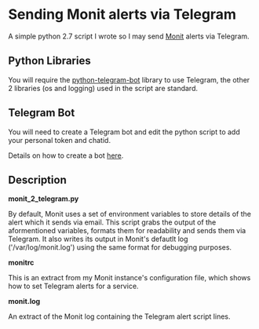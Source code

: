 # Sending Monit alerts via Telegram

A simple python 2.7 script I wrote so I may send [Monit](https://mmonit.com/monit/) alerts via Telegram.

## Python Libraries

You will require the [python-telegram-bot](https://python-telegram-bot.org/) library to use Telegram, the other 2 libraries (os and logging) used in the script are standard.

## Telegram Bot

You will need to create a Telegram bot and edit the python script to add your personal token and chatid.

Details on how to create a bot [here](https://core.telegram.org/bots#creating-a-new-bot).

## Description

**monit_2_telegram.py**<br>

By default, Monit uses a set of environment variables to store details of the alert which it sends via email.
This script grabs the output of the aformentioned variables, formats them for readability and sends them via Telegram.
It also writes its output in Monit's defautlt log ('/var/log/monit.log') using the same format for debugging purposes.

**monitrc**<br>

 This is an extract from my Monit instance's configuration file, which shows how to set Telegram alerts for a service.

**monit.log**<br>

 An extract of the Monit log containing the Telegram alert script lines.
